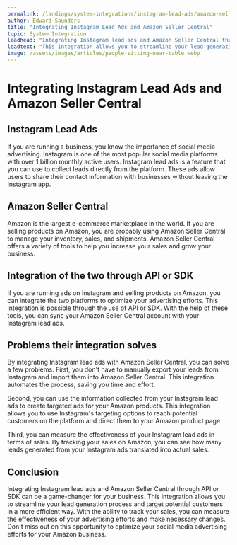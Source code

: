 ```yaml
---
permalink: /landings/system-integrations/instagram-lead-ads/amazon-seller-central
author: Edward Saunders
title: "Integrating Instagram Lead Ads and Amazon Seller Central"
topic: System Integration
leadhead: "Integrating Instagram lead ads and Amazon Seller Central through API or SDK can be a game-changer for your business"
leadtext: "This integration allows you to streamline your lead generation process and target potential customers in a more efficient way. With the ability to track your sales, you can measure the effectiveness of your advertising efforts and make necessary changes. Don't miss out on this opportunity to optimize your social media advertising efforts for your Amazon business."
image: /assets/images/articles/people-sitting-near-table.webp
---
```

<div class="arttext">
<h1>Integrating Instagram Lead Ads and Amazon Seller Central</h1>

<h2>Instagram Lead Ads</h2>

If you are running a business, you know the importance of social media advertising. Instagram is one of the most popular social media platforms with over 1 billion monthly active users. Instagram lead ads is a feature that you can use to collect leads directly from the platform. These ads allow users to share their contact information with businesses without leaving the Instagram app.

<h2>Amazon Seller Central</h2>

Amazon is the largest e-commerce marketplace in the world. If you are selling products on Amazon, you are probably using Amazon Seller Central to manage your inventory, sales, and shipments. Amazon Seller Central offers a variety of tools to help you increase your sales and grow your business.

<h2>Integration of the two through API or SDK</h2>

If you are running ads on Instagram and selling products on Amazon, you can integrate the two platforms to optimize your advertising efforts. This integration is possible through the use of API or SDK. With the help of these tools, you can sync your Amazon Seller Central account with your Instagram lead ads.

<h2>Problems their integration solves</h2>

By integrating Instagram lead ads with Amazon Seller Central, you can solve a few problems. First, you don't have to manually export your leads from Instagram and import them into Amazon Seller Central. This integration automates the process, saving you time and effort.

Second, you can use the information collected from your Instagram lead ads to create targeted ads for your Amazon products. This integration allows you to use Instagram's targeting options to reach potential customers on the platform and direct them to your Amazon product page.

Third, you can measure the effectiveness of your Instagram lead ads in terms of sales. By tracking your sales on Amazon, you can see how many leads generated from your Instagram ads translated into actual sales.

<h2>Conclusion</h2>

Integrating Instagram lead ads and Amazon Seller Central through API or SDK can be a game-changer for your business. This integration allows you to streamline your lead generation process and target potential customers in a more efficient way. With the ability to track your sales, you can measure the effectiveness of your advertising efforts and make necessary changes. Don't miss out on this opportunity to optimize your social media advertising efforts for your Amazon business.</div>